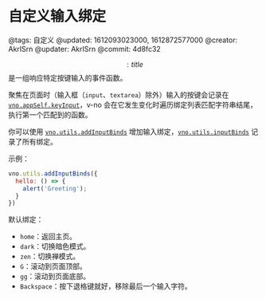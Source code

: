 # 自定义输入绑定

@tags: 自定义
@updated: 1612093023000, 1612872577000
@creator: AkrISrn
@updater: AkrISrn
@commit: 4d8fc32

$$: title $$是一组响应特定按键输入的事件函数。

聚焦在页面时（输入框（`input`、`textarea`）除外）输入的按键会记录在 [`vno.appSelf.keyInput`](/zh/api/appSelf.md "#h2-1")，v-no 会在它发生变化时遍历绑定列表匹配字符串结尾，执行第一个匹配到的函数。

你可以使用 [`vno.utils.addInputBinds`](/zh/api/utils.md "#h2-6") 增加输入绑定，[`vno.utils.inputBinds`](/zh/api/utils.md "#h2-5") 记录了所有绑定。

示例：

```js
vno.utils.addInputBinds({
  hello: () => {
    alert('Greeting');
  }
})
```

默认绑定：

- `home`：返回主页。
- `dark`：切换暗色模式。
- `zen`：切换禅模式。
- `G`：滚动到页面顶部。
- `gg`：滚动到页面底部。
- `Backspace`：按下退格键就好，移除最后一个输入字符。
